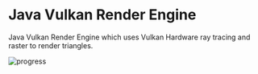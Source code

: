 # Java Vulkan Render Engine
Java Vulkan Render Engine which uses Vulkan Hardware ray tracing and raster to render triangles.

![progress](https://github.com/user-attachments/assets/26d1f6d1-9fae-4175-bd68-0687caee484f)
